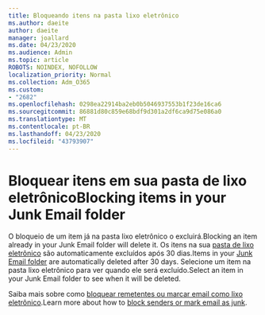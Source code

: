 ```yaml
---
title: Bloqueando itens na pasta lixo eletrônico
ms.author: daeite
author: daeite
manager: joallard
ms.date: 04/23/2020
ms.audience: Admin
ms.topic: article
ROBOTS: NOINDEX, NOFOLLOW
localization_priority: Normal
ms.collection: Adm_O365
ms.custom:
- "2682"
ms.openlocfilehash: 0298ea22914ba2eb0b5046937553b1f23de16ca6
ms.sourcegitcommit: 86881d80c859e68bdf9d301a2df6ca9d75e086a0
ms.translationtype: MT
ms.contentlocale: pt-BR
ms.lasthandoff: 04/23/2020
ms.locfileid: "43793907"
---
```

# <a name="blocking-items-in-your-junk-email-folder"></a><span data-ttu-id="8cf38-102">Bloquear itens em sua pasta de lixo eletrônico</span><span class="sxs-lookup"><span data-stu-id="8cf38-102">Blocking items in your Junk Email folder</span></span>

<span data-ttu-id="8cf38-103">O bloqueio de um item já na pasta lixo eletrônico o excluirá.</span><span class="sxs-lookup"><span data-stu-id="8cf38-103">Blocking an item already in your Junk Email folder will delete it.</span></span> <span data-ttu-id="8cf38-104">Os itens na sua [pasta de lixo eletrônico](https://outlook.live.com/mail/junkemail) são automaticamente excluídos após 30 dias.</span><span class="sxs-lookup"><span data-stu-id="8cf38-104">Items in your [Junk Email folder](https://outlook.live.com/mail/junkemail) are automatically deleted after 30 days.</span></span> <span data-ttu-id="8cf38-105">Selecione um item na pasta lixo eletrônico para ver quando ele será excluído.</span><span class="sxs-lookup"><span data-stu-id="8cf38-105">Select an item in your Junk Email folder to see when it will be deleted.</span></span>

<span data-ttu-id="8cf38-106">Saiba mais sobre como [bloquear remetentes ou marcar email como lixo eletrônico](https://support.office.com/article/a3ece97b-82f8-4a5e-9ac3-e92fa6427ae4).</span><span class="sxs-lookup"><span data-stu-id="8cf38-106">Learn more about how to [block senders or mark email as junk](https://support.office.com/article/a3ece97b-82f8-4a5e-9ac3-e92fa6427ae4).</span></span>